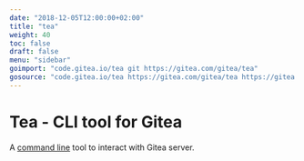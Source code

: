```yaml
---
date: "2018-12-05T12:00:00+02:00"
title: "tea"
weight: 40
toc: false
draft: false
menu: "sidebar"
goimport: "code.gitea.io/tea git https://gitea.com/gitea/tea"
gosource: "code.gitea.io/tea https://gitea.com/gitea/tea https://gitea.com/gitea/tea/tree/master{/dir} https://gitea.com/gitea/tea/blob/master{/dir}/{file}#L{line}"
---
```


# Tea - CLI tool for Gitea


A [command line](https://gitea.com/gitea/tea) tool to interact with Gitea server.
